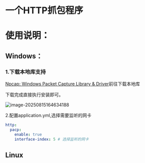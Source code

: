 # 一个HTTP抓包程序

# 使用说明：

## Windows：

### 1.下载本地库支持

[Npcap: Windows Packet Capture Library & Driver](https://npcap.com/)前往下载本地库

下载完成直接执行安装即可。

![image-20250815164634188](图片/image-20250815164634188.png)

2.配置application.yml,选择需要监听的网卡



```yaml
http:
  pacp:
    enable: true
    interface-index: 5 # 选择监听的网卡
```



## Linux



### 
